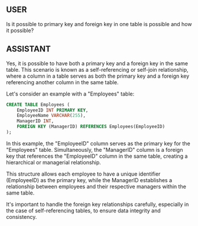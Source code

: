 ## USER
Is it possible to primary key and foreign key in one table is possible and how it possible?

## ASSISTANT
Yes, it is possible to have both a primary key and a foreign key in the same table. This scenario is known as a self-referencing or self-join relationship, where a column in a table serves as both the primary key and a foreign key referencing another column in the same table.

Let's consider an example with a "Employees" table:

```sql
CREATE TABLE Employees (
    EmployeeID INT PRIMARY KEY,
    EmployeeName VARCHAR(255),
    ManagerID INT,
    FOREIGN KEY (ManagerID) REFERENCES Employees(EmployeeID)
);
```

In this example, the "EmployeeID" column serves as the primary key for the "Employees" table. Simultaneously, the "ManagerID" column is a foreign key that references the "EmployeeID" column in the same table, creating a hierarchical or managerial relationship.

This structure allows each employee to have a unique identifier (EmployeeID) as the primary key, while the ManagerID establishes a relationship between employees and their respective managers within the same table.

It's important to handle the foreign key relationships carefully, especially in the case of self-referencing tables, to ensure data integrity and consistency.